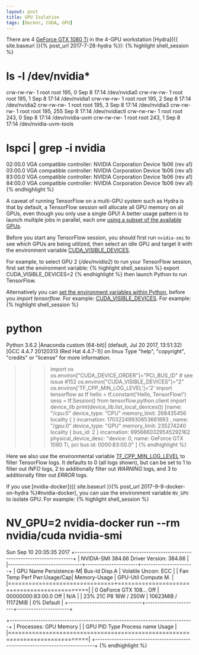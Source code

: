 ```yaml
---
layout: post
title: GPU Isolation
tags: [Docker, CUDA, GPU]
---
```


There are 4 [GeForce GTX 1080 Ti](https://www.nvidia.com/en-us/geforce/products/10series/geforce-gtx-1080-ti/) in the 4-GPU workstation [Hydra]({{ site.baseurl }}{% post_url 2017-7-28-hydra %}):<!-- more -->
{% highlight shell_session %}
# ls -l /dev/nvidia*
crw-rw-rw- 1 root root 195,   0 Sep  8 17:14 /dev/nvidia0
crw-rw-rw- 1 root root 195,   1 Sep  8 17:14 /dev/nvidia1
crw-rw-rw- 1 root root 195,   2 Sep  8 17:14 /dev/nvidia2
crw-rw-rw- 1 root root 195,   3 Sep  8 17:14 /dev/nvidia3
crw-rw-rw- 1 root root 195, 255 Sep  8 17:14 /dev/nvidiactl
crw-rw-rw- 1 root root 243,   0 Sep  8 17:14 /dev/nvidia-uvm
crw-rw-rw- 1 root root 243,   1 Sep  8 17:14 /dev/nvidia-uvm-tools

# lspci | grep -i nvidia
02:00.0 VGA compatible controller: NVIDIA Corporation Device 1b06 (rev a1)
03:00.0 VGA compatible controller: NVIDIA Corporation Device 1b06 (rev a1)
83:00.0 VGA compatible controller: NVIDIA Corporation Device 1b06 (rev a1)
84:00.0 VGA compatible controller: NVIDIA Corporation Device 1b06 (rev a1)
{% endhighlight %}

A caveat of running TensorFlow on a multi-GPU system such as Hydra is that by default, a TensorFlow session will allocate all GPU memory on all GPUs, even though you only use a single GPU! A better usage pattern is to launch multiple jobs in parallel, each one [using a subset of the available GPUs](https://github.com/NVIDIA/nvidia-docker/wiki/GPU-isolation).

Before you start any TensorFlow session, you should first run `nvidia-smi` to see which GPUs are being utilized, then select an idle GPU and target it with the environment variable [CUDA_VISIBLE_DEVICES](http://acceleware.com/blog/cudavisibledevices-masking-gpus).

For example, to select GPU 2 (*/dev/nvidia2*) to run your TensorFlow session, first set the environment variable:
{% highlight shell_session %}
export CUDA_VISIBLE_DEVICES=2
{% endhighlight %}
then launch Python to run TensorFlow.

Alternatively you can [set the environment variables within Python](https://stackoverflow.com/questions/37893755/tensorflow-set-cuda-visible-devices-within-jupyter), before you *import tensorflow*. For example: [CUDA_VISIBLE_DEVICES](http://acceleware.com/blog/cudavisibledevices-masking-gpus). For example:
{% highlight shell_session %}
# python
Python 3.6.2 |Anaconda custom (64-bit)| (default, Jul 20 2017, 13:51:32)
[GCC 4.4.7 20120313 (Red Hat 4.4.7-1)] on linux
Type "help", "copyright", "credits" or "license" for more information.
>>> import os
>>> os.environ["CUDA_DEVICE_ORDER"]="PCI_BUS_ID"   # see issue #152
>>> os.environ["CUDA_VISIBLE_DEVICES"]="2"
>>> os.environ['TF_CPP_MIN_LOG_LEVEL']='2'
>>> import tensorflow as tf
>>> hello = tf.constant('Hello, TensorFlow!')
>>> sess = tf.Session()
>>> from tensorflow.python.client import device_lib
>>> print(device_lib.list_local_devices())
[name: "/cpu:0"
device_type: "CPU"
memory_limit: 268435456
locality {
}
incarnation: 17032249930653661893
, name: "/gpu:0"
device_type: "GPU"
memory_limit: 235274240
locality {
  bus_id: 2
}
incarnation: 9956660329545292162
physical_device_desc: "device: 0, name: GeForce GTX 1080 Ti, pci bus id: 0000:83:00.0"
]
{% endhighlight %}

<p class="note"> Here we also use the environmental variable <a href="https://stackoverflow.com/questions/35911252/disable-tensorflow-debugging-information">TF_CPP_MIN_LOG_LEVEL</a> to filter TensorFlow logs. It defaults to 0 (all logs shown), but can be set to 1 to filter out <em>INFO</em> logs, 2 to additionally filter out <em>WARNING</em> logs, and 3 to additionally filter out <em>ERROR</em> logs.</p>

If you use [nvidia-docker]({{ site.baseurl }}{% post_url 2017-9-9-docker-on-hydra %}#nvidia-docker), you can use the environment variable `NV_GPU` to isolate GPU. For example:
{% highlight shell_session %}
# NV_GPU=2 nvidia-docker run --rm nvidia/cuda nvidia-smi
Sun Sep 10 20:35:35 2017
+-----------------------------------------------------------------------------+
| NVIDIA-SMI 384.66                 Driver Version: 384.66                    |
|-------------------------------+----------------------+----------------------+
| GPU  Name        Persistence-M| Bus-Id        Disp.A | Volatile Uncorr. ECC |
| Fan  Temp  Perf  Pwr:Usage/Cap|         Memory-Usage | GPU-Util  Compute M. |
|===============================+======================+======================|
|   0  GeForce GTX 108...  Off  | 00000000:83:00.0 Off |                  N/A |
| 23%   21C    P8    16W / 250W |  10623MiB / 11172MiB |      0%      Default |
+-------------------------------+----------------------+----------------------+

+-----------------------------------------------------------------------------+
| Processes:                                                       GPU Memory |
|  GPU       PID  Type  Process name                               Usage      |
|=============================================================================|
+-----------------------------------------------------------------------------+
{% endhighlight %}
